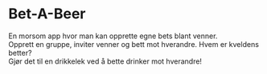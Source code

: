 # Bet-A-Beer
En morsom app hvor man kan opprette egne bets blant venner. </br>
Opprett en gruppe, inviter venner og bett mot hverandre. 
Hvem er kveldens better? </br>
Gjør det til en drikkelek ved å bette drinker mot hverandre!
